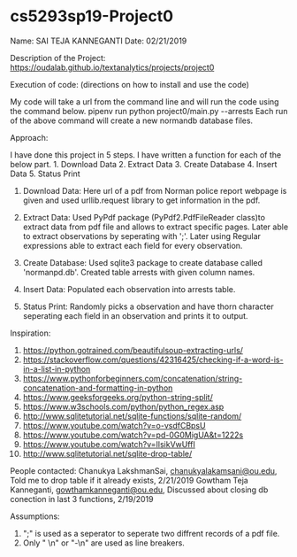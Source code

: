 # cs5293sp19-Project0

Name: SAI TEJA KANNEGANTI
Date: 02/21/2019


Description of the Project:
https://oudalab.github.io/textanalytics/projects/project0


Execution of code: (directions on how to install and use the code)

My code will take a url from the command line and will run the code using the command below.
pipenv run python project0/main.py --arrests <url>
Each run of the above command will create a new normandb database files. 


Approach:

I have done this project in 5 steps. I have written a function for each of the below part.
	1. Download Data
	2. Extract Data
	3. Create Database
	4. Insert Data
	5. Status Print

1. Download Data: Here url of a pdf from Norman police report webpage is given and used urllib.request library to get information in the pdf.

2. Extract Data: Used PyPdf package (PyPdf2.PdfFileReader class)to extract data from pdf file and allows to extract specific pages. Later able to extract observations by seperating with ';'. Later using Regular expressions able to extract each field for every observation.

3. Create Database: Used sqlite3 package to create database called 'normanpd.db'. Created table arrests with given column names.

4. Insert Data: Populated each observation into arrests table.

5. Status Print: Randomly picks a observation and have thorn character seperating each field in an observation and prints it to output. 


Inspiration:
1. https://python.gotrained.com/beautifulsoup-extracting-urls/
2. https://stackoverflow.com/questions/42316425/checking-if-a-word-is-in-a-list-in-python
3. https://www.pythonforbeginners.com/concatenation/string-concatenation-and-formatting-in-python
4. https://www.geeksforgeeks.org/python-string-split/
5. https://www.w3schools.com/python/python_regex.asp
6. http://www.sqlitetutorial.net/sqlite-functions/sqlite-random/
7. https://www.youtube.com/watch?v=o-vsdfCBpsU
8. https://www.youtube.com/watch?v=pd-0G0MigUA&t=1222s
9. https://www.youtube.com/watch?v=IlsikVwUffI
10. http://www.sqlitetutorial.net/sqlite-drop-table/

People contacted:
Chanukya LakshmanSai, chanukyalakamsani@ou.edu, Told me to drop table if it already exists, 2/21/2019
Gowtham Teja Kanneganti, gowthamkanneganti@ou.edu, Discussed about closing db conection in last 3 functions, 2/19/2019

Assumptions:
1. ";" is used as a seperator to seperate two diffrent records of a pdf file.
2. Only " \n" or "-\n" are used as line breakers.
